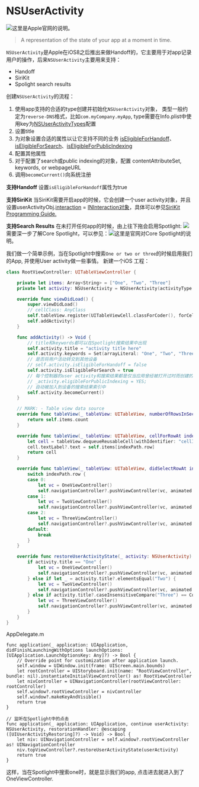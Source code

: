 # NSUserActivity

![这里](https://developer.apple.com/documentation/foundation/nsuseractivity)是Apple官网的说明。

> A representation of the state of your app at a moment in time.

`NSUserActivity`是Apple在iOS8之后推出来做Handoff的，它主要用于对app记录用户的操作，后来`NSUserActivity`主要用来支持：
- Handoff
- SiriKit
- Spolight search results

创建`NSUserActivity`的流程：
1. 使用app支持的合适的type创建并初始化`NSUserActivity`对象， 类型一般约定为`reverse-DNS`格式，比如`com.myCompany.myApp`, type需要在Info.plist中使用key为[NSUserActivityTypes](https://developer.apple.com/library/archive/documentation/General/Reference/InfoPlistKeyReference/Articles/CocoaKeys.html#//apple_ref/doc/uid/TP40009251-SW28)配置
2. 设置title
3. 为对象设置合适的属性以让它支持不同的业务 [isEligibleForHandoff](https://developer.apple.com/documentation/foundation/nsuseractivity/1410971-iseligibleforhandoff)、[isEligibleForSearch](https://developer.apple.com/documentation/foundation/nsuseractivity/1417761-iseligibleforsearch)、[isEligibleForPublicIndexing](https://developer.apple.com/documentation/foundation/nsuseractivity/1414701-iseligibleforpublicindexing)
4. 配置其他属性
5. 对于配置了search或public indexing的对象，配置 contentAttributeSet, keywords, or webpageURL
6. 调用`becomeCurrent()`向系统注册

**支持Handoff**
设置`isEligibleForHandoff`属性为true

**支持SiriKit**
当SiriKit需要开启app的时候，它会创建一个user activity对象，并且设置userActivityObj.[interaction](https://developer.apple.com/documentation/foundation/nsuseractivity/1690346-interaction) = [INInteraction对象](https://developer.apple.com/documentation/sirikit/ininteraction)，具体可以参见[SiriKit Programming Guide.](https://developer.apple.com/library/archive/documentation/Intents/Conceptual/SiriIntegrationGuide/index.html#//apple_ref/doc/uid/TP40016875)

**支持Search Results**
在未打开任何app的时候，由上往下拖会启用Spotlight:
![](images/11.png)
需要深一步了解Core Spotlight，可以参见：![这里](https://developer.apple.com/documentation/corespotlight)是官网对Core Spotlight的说明。

我们做一个简单示例，当在Spotlight中搜索`One or two or three`的时候启用我们的App, 并使用User activity做一些事情。
新建一个iOS 工程：

```swift
class RootViewController: UITableViewController {

    private let items: Array<String> = ["One", "Two", "Three"]
    private let activity: NSUserActivity = NSUserActivity(activityType: "daliu")

    override func viewDidLoad() {
        super.viewDidLoad()
        // cellClass: AnyClass
        self.tableView.register(UITableViewCell.classForCoder(), forCellReuseIdentifier: "cellID")
        self.addActivity()
    }

    func addActivity() -> Void {
        // title和keywords都可以在Spotlight搜索结果中出现
        self.activity.title = "activity title here"
        self.activity.keywords = Set(arrayLiteral: "One", "Two", "Three")
        // 是否将用户活动转交到其他设备
        // self.activity.isEligibleForHandoff = false
        self.activity.isEligibleForSearch = true
        // 每个控制器的user activity和搜索结果都是仅当应用曾经被打开过时而创建的
        // _activity.eligibleForPublicIndexing = YES;
        // 自动被加入到设备的搜索结果索引中
        self.activity.becomeCurrent()
    }

    // MARK: - Table view data source
    override func tableView(_ tableView: UITableView, numberOfRowsInSection section: Int) -> Int {
        return self.items.count
    }

    override func tableView(_ tableView: UITableView, cellForRowAt indexPath: IndexPath) -> UITableViewCell {
        let cell = tableView.dequeueReusableCell(withIdentifier: "cellID", for: indexPath)
        cell.textLabel?.text = self.items[indexPath.row]
        return cell
    }

    override func tableView(_ tableView: UITableView, didSelectRowAt indexPath: IndexPath) {
        switch indexPath.row {
        case 0:
            let vc = OneViewController()
            self.navigationController?.pushViewController(vc, animated: true)
        case 1:
            let vc = TwoViewController()
            self.navigationController?.pushViewController(vc, animated: true)
        case 2:
            let vc = ThreeViewController()
            self.navigationController?.pushViewController(vc, animated: true)
        default:
            break
        }
    }

    override func restoreUserActivityState(_ activity: NSUserActivity) {
        if activity.title == "One" {
            let vc = OneViewController()
            self.navigationController?.pushViewController(vc, animated: true)
        } else if let _ = activity.title?.elementsEqual("Two") {
            let vc = TwoViewController()
            self.navigationController?.pushViewController(vc, animated: true)
        } else if activity.title?.caseInsensitiveCompare("Three") == ComparisonResult.orderedSame {
            let vc = ThreeViewController()
            self.navigationController?.pushViewController(vc, animated: true)
        }
    }
}
```

AppDelegate.m

```
func application(_ application: UIApplication, didFinishLaunchingWithOptions launchOptions: [UIApplication.LaunchOptionsKey: Any]?) -> Bool {
    // Override point for customization after application launch.
    self.window = UIWindow.init(frame: UIScreen.main.bounds)
    let rootController = UIStoryboard.init(name: "RootViewController", bundle: nil).instantiateInitialViewController() as! RootViewController
    let nivController = UINavigationController(rootViewController: rootController)
    self.window?.rootViewController = nivController
    self.window?.makeKeyAndVisible()
    return true
}

// 监听在Spotlight中的点击
func application(_ application: UIApplication, continue userActivity: NSUserActivity, restorationHandler: @escaping ([UIUserActivityRestoring]?) -> Void) -> Bool {
    let niv: UINavigationController = self.window?.rootViewController as! UINavigationController
    niv.topViewController?.restoreUserActivityState(userActivity)
    return true
}
```

这样，当在Spotlight中搜索one时，就是显示我们的app, 点击进去就进入到了OneViewController.
